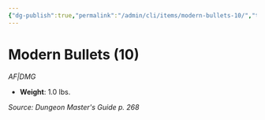 ```yaml
---
{"dg-publish":true,"permalink":"/admin/cli/items/modern-bullets-10/","tags":["compendium/src/5e/dmg","item/gear/af-dmg"],"updated":"2025-01-11T15:32:18.357+00:00"}
---
```


# Modern Bullets (10)
*AF|DMG*  

- **Weight**: 1.0 lbs.

*Source: Dungeon Master's Guide p. 268*